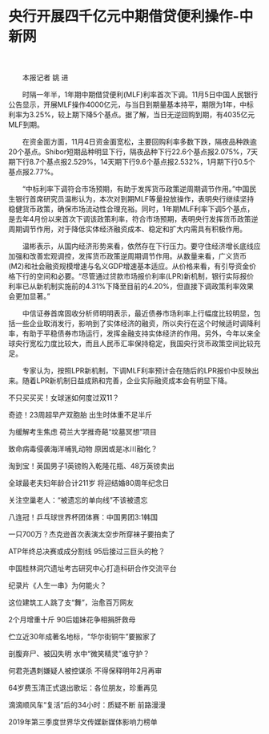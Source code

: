 # 央行开展四千亿元中期借贷便利操作-中新网

　　

　　本报记者 姚 进

　　时隔一年半，1年期中期借贷便利(MLF)利率首次下调。11月5日中国人民银行公告显示，开展MLF操作4000亿元，与当日到期量基本持平，期限为1年，中标利率为3.25%，较上期下降5个基点。据了解，当日无逆回购到期，有4035亿元MLF到期。

　　在资金面方面，11月4日资金面宽松，主要回购利率多数下跌，隔夜品种跌逾20个基点。Shibor短期品种明显下行，隔夜品种下行22.6个基点报2.075%，7天期下行8.7个基点报2.529%，14天期下行9.6个基点报2.532%，1月期下行0.5个基点报2.77%。

　　“中标利率下调符合市场预期，有助于发挥货币政策逆周期调节作用。”中国民生银行首席研究员温彬认为，本次对到期MLF等量投放操作，表明央行继续坚持稳健货币政策，确保市场流动性合理充裕。同时，1年期MLF利率下调5个基点，是去年4月份以来首次下调该政策利率，符合市场预期，表明央行发挥货币政策逆周期调节作用，对于降低实体经济融资成本、稳定和扩大内需具有积极作用。

　　温彬表示，从国内经济形势来看，依然存在下行压力。要守住经济增长底线应加强和改善宏观调控，发挥货币政策逆周期调节作用。从数量来看，广义货币(M2)和社会融资规模增速与名义GDP增速基本适应。从价格来看，有引导资金价格下行的空间和必要。“尽管通过贷款市场报价利率(LPR)新机制，银行实际报价利率已从新机制实施前的4.31%下降至目前的4.20%，但直接下调政策利率效果会更加显著。”

　　中信证券首席固收分析师明明表示，最近债券市场利率上行幅度比较明显，包括一些企业取消发行，影响到了实体经济的融资，所以央行在这个时候适时调降利率，有助于平稳债券市场运行，发挥金融支持实体经济的作用。另外，今年以来全球央行宽松力度比较大，而且人民币汇率保持稳定，我国央行货币政策空间比较充足。

　　专家认为，按照LPR新机制，下调MLF利率预计会在随后的LPR报价中反映出来。随着LPR新机制日益成熟和完善，企业实际融资成本会有明显下降。

不只买买买！女球迷如何度过双11？

奇迹！23周超早产双胞胎 出生时体重不足半斤

为缓解考生焦虑 荷兰大学推奇葩“坟墓冥想”项目

致命病毒侵袭海洋哺乳动物 原因或是冰川融化？

淘到宝！英国男子1英镑购入乾隆花瓶、48万英镑卖出

全球最老夫妇年龄合计211岁 将迎结婚80周年纪念日

关注空巢老人：“被遗忘的单向线”不该被遗忘

八连冠！乒乓球世界杯团体赛：中国男团3:1韩国

一只700万？杰克逊首次表演太空步所穿袜子要拍卖了

ATP年终总决赛或成分割线 95后接过三巨头的枪？

中国桂林洞穴遗址考古研究中心打造科研合作交流平台

纪录片《人生一串》为何能火？ 

这位建筑工人跳了支“舞”，治愈百万网友

2个月增重十斤 90后姐妹花争相捐肝救母

伫立近30年成著名地标，“华尔街铜牛”要搬家了

剖腹弃尸、被囚失明 水中“微笑精灵”谁守护？

何君尧遇刺嫌疑人被控谋杀 不得保释明年2月再审

64岁费玉清正式退出歌坛：各位朋友，珍重再见

滴滴顺风车“复活”后的34小时：质疑不断 前路漫漫

2019年第三季度世界华文传媒新媒体影响力榜单
